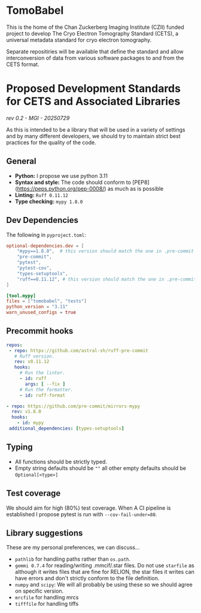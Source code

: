 TomoBabel
=========

This is the home of the Chan Zuckerberg Imaging Institute (CZII) funded project to develop The 
Cryo Electron Tomography Standard (CETS), a universal metadata standard for cryo electron tomography.

Separate repositiries will be available that define the standard and allow interconversion of 
data from various software packages to and from the CETS format.

Proposed Development Standards for CETS and Associated Libraries
================================================================
*rev 0.2 - MGI - 20250729*

As this is intended to be a library that will be used in a variety of settings
and by many different developers, we should try to maintain strict best practices
for the quality of the code.

General
-------

- **Python:** I propose we use python 3.11
- **Syntax and style:** The code should conform to [PEP8] (https://peps.python.org/pep-0008/)
  as much as is possible
- **Linting:** ``Ruff 0.11.12``
- **Type checking:** ``mypy 1.8.0``

Dev Dependencies
----------------

The following in ``pyproject.toml``:

```toml
optional-dependencies.dev = [
    "mypy==1.8.0",  # this version should match the one in .pre-commit-config.yaml
    "pre-commit",
    "pytest",
    "pytest-cov",
    "types-setuptools",
    "ruff==0.11.12", # this version should match the one in .pre-commit-config.yaml
]

[tool.mypy]
files = ["tomobabel", "tests"]
python_version = "3.11"
warn_unused_configs = true
```

Precommit hooks
---------------

```yaml
repos:
 - repo: https://github.com/astral-sh/ruff-pre-commit
   # Ruff version.
   rev: v0.11.12
   hooks:
     # Run the linter.
     - id: ruff
       args: [ --fix ]
     # Run the formatter.
     - id: ruff-format

- repo: https://github.com/pre-commit/mirrors-mypy
  rev: v1.8.0
  hooks:
    - id: mypy
 additional_dependencies: [types-setuptools]
```

Typing
------

- All functions should be strictly typed.
- Empty string defaults should be ``""`` all other empty defaults should be
  ``Optional[<type>]``

Test coverage
-------------

We should aim for high (80%) test coverage.  When A CI pipeline is established
I propose pytest is run with ``--cov-fail-under=80``.

Library suggestions
-------------------

These are my personal preferences, we can discuss...

- ``pathlib`` for handling paths rather than ``os.path``.
- ``gemmi 0.7.4`` for reading/writing .mmcif/.star files. Do not use ``starfile``
  as although it writes files that are fine for RELION, the star files it writes
  can have errors and don't strictly conform to the file definition.
- ``numpy`` and ``scipy``: We will all probably be using these so we should agree on
  specific version.
- ``mrcfile`` for handling mrcs
- ``tifffile`` for handling tiffs
